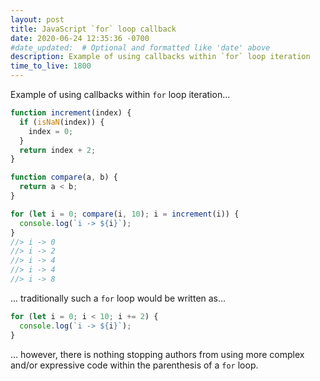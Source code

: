 ```yaml
---
layout: post
title: JavaScript `for` loop callback
date: 2020-06-24 12:35:36 -0700
#date_updated:  # Optional and formatted like 'date' above
description: Example of using callbacks within `for` loop iteration
time_to_live: 1800
---
```




Example of using callbacks within `for` loop iteration...


```javascript
function increment(index) {
  if (isNaN(index)) {
    index = 0;
  }
  return index + 2;
}

function compare(a, b) {
  return a < b;
}

for (let i = 0; compare(i, 10); i = increment(i)) {
  console.log(`i -> ${i}`);
}
//> i -> 0
//> i -> 2
//> i -> 4
//> i -> 4
//> i -> 8
```


... traditionally such a `for` loop would be written as...


```javascript
for (let i = 0; i < 10; i += 2) {
  console.log(`i -> ${i}`);
}
```


... however, there is nothing stopping authors from using more complex and/or expressive code within the parenthesis of a `for` loop.
